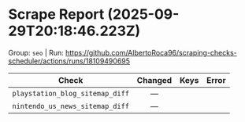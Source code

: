 # Scrape Report (2025-09-29T20:18:46.223Z)

Group: `seo`  |  Run: https://github.com/AlbertoRoca96/scraping-checks-scheduler/actions/runs/18109490695

| Check | Changed | Keys | Error |
|---|:---:|:--|:--|
| `playstation_blog_sitemap_diff` | — |  |  |
| `nintendo_us_news_sitemap_diff` | — |  |  |
